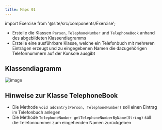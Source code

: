 ```yaml
---
title: Maps 01
---
```


import Exercise from '@site/src/components/Exercise';

- Erstelle die Klassen `Person`, `TelephoneNumber` und `TelephoneBook` anhand
  des abgebildeten Klassendiagramms
- Erstelle eine ausführbare Klasse, welche ein Telefonbuch mit mehreren
  Einträgen erzeugt und zu eingegebenen Namen die dazugehörigen Telefonnummern
  auf der Konsole ausgibt

## Klassendiagramm

![image](https://user-images.githubusercontent.com/47243617/181770698-8ea1cbfc-0a61-4efb-99f4-8c068b3a8ff9.png)

## Hinweise zur Klasse TelephoneBook

- Die Methode `void addEntry(Person, TelephoneNumber)` soll einen Eintrag im
  Telefonbuch anlegen
- Die Methode `TelephoneNumber getTelephoneNumberByName(String)` soll die
  Telefonnummer zum eingehenden Namen zurückgeben

<Exercise pullRequest="59" branchSuffix="maps/01" />
